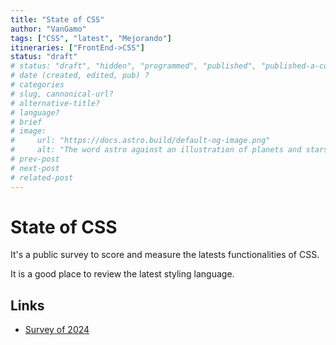 ```yaml
---
title: "State of CSS"
author: "VanGamo"
tags: ["CSS", "latest", "Mejorando"]
itineraries: ["FrontEnd->CSS"]
status: "draft"
# status: "draft", "hidden", "programmed", "published", "published-a-completar", "published-no-index"
# date (created, edited, pub) ?
# categories
# slug, cannonical-url?
# alternative-title?
# language?
# brief
# image:
#     url: "https://docs.astro.build/default-og-image.png"
#     alt: "The word astro against an illustration of planets and stars."
# prev-post
# next-post
# related-post
---
```


# State of CSS

It's a public survey to score and measure the latests functionalities of CSS.

It is a good place to review the latest styling language.

## Links

- [Survey of 2024](https://survey.devographics.com/en-EN/survey/state-of-css/2024)